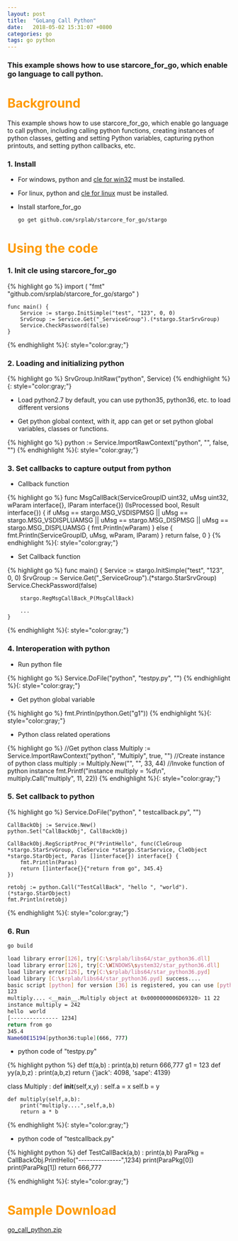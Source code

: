 ```yaml
---
layout: post
title:  "GoLang Call Python"
date:   2018-05-02 15:31:07 +0800
categories: go
tags: go python
---
```


### This example shows how to use starcore_for_go, which enable go language to call python.

<h1 align = "left"><font color="#FF9900">Background</font></h1>

This example shows how to use starcore_for_go, which enable go language to call python, including calling python functions, creating instances of python classes, getting and setting Python variables, capturing python printouts, and setting python callbacks, etc.

### 1. Install

* For windows, python and [cle for win32](https://github.com/srplab/starcore_for_windows) must be installed.

* For linux, python and [cle for linux](https://github.com/srplab/starcore_for_linux) must be installed.

* Install starfore_for_go

  ```sh
  go get github.com/srplab/starcore_for_go/stargo
  ```

<h1 align = "left"><font color="#FF9900">Using the code</font></h1>

### 1. Init cle using starcore_for_go

  {% highlight go %}
    import (
      	"fmt"
       	"github.com/srplab/starcore_for_go/stargo"
    )

    func main() {
       	Service := stargo.InitSimple("test", "123", 0, 0)
       	SrvGroup := Service.Get("_ServiceGroup").(*stargo.StarSrvGroup)
       	Service.CheckPassword(false)
    }
  {% endhighlight %}{: style="color:gray;"}

### 2. Loading and initializing python

{% highlight go %}
    SrvGroup.InitRaw("python", Service)
{% endhighlight %}{: style="color:gray;"}
    
* Load python2.7 by default, you can use python35, python36, etc. to load different versions

* Get python global context, with it, app can get or set python global variables, classes or functions.

{% highlight go %}
    python := Service.ImportRawContext("python", "", false, "")
{% endhighlight %}{: style="color:gray;"}    

### 3. Set callbacks to capture output from python

* Callback function

{% highlight go %}
    func MsgCallBack(ServiceGroupID uint32, uMsg uint32, wParam interface{}, lParam interface{}) (IsProcessed bool, Result interface{}) {
    	if uMsg == stargo.MSG_VSDISPMSG || uMsg == stargo.MSG_VSDISPLUAMSG || uMsg == stargo.MSG_DISPMSG || uMsg == stargo.MSG_DISPLUAMSG {
		    fmt.Println(wParam)
    	} else {
		    fmt.Println(ServiceGroupID, uMsg, wParam, lParam)
    	}
    	return false, 0
    }
{% endhighlight %}{: style="color:gray;"}   

* Set Callback function

{% highlight go %}
    func main() {
    	Service := stargo.InitSimple("test", "123", 0, 0)
    	SrvGroup := Service.Get("_ServiceGroup").(*stargo.StarSrvGroup)
    	Service.CheckPassword(false)

    	stargo.RegMsgCallBack_P(MsgCallBack)

        ...
    }
{% endhighlight %}{: style="color:gray;"}   


### 4. Interoperation with python

* Run python file

{% highlight go %}
    Service.DoFile("python", "testpy.py", "")
{% endhighlight %}{: style="color:gray;"} 

* Get python global variable

{% highlight go %}
    fmt.Println(python.Get("g1"))
{% endhighlight %}{: style="color:gray;"} 

* Python class related operations

{% highlight go %}
    //Get python class
    Multiply := Service.ImportRawContext("python", "Multiply", true, "")
    //Create instance of python class
    multiply := Multiply.New("", "", 33, 44)
    //Invoke function of python instance
    fmt.Printf("instance multiply = %d\n", multiply.Call("multiply", 11, 22))
{% endhighlight %}{: style="color:gray;"} 
    
### 5. Set callback to python

{% highlight go %}
    Service.DoFile("python", " testcallback.py", "")

    CallBackObj := Service.New()
    python.Set("CallBackObj", CallBackObj)

    CallBackObj.RegScriptProc_P("PrintHello", func(CleGroup *stargo.StarSrvGroup, CleService *stargo.StarService, CleObject *stargo.StarObject, Paras []interface{}) interface{} {
        fmt.Println(Paras)
        return []interface{}{"return from go", 345.4}
    })

    retobj := python.Call("TestCallBack", "hello ", "world").(*stargo.StarObject)
    fmt.Println(retobj)
{% endhighlight %}{: style="color:gray;"} 

### 6. Run

  ```sh
  go build
  
  load library error[126], try[C:\srplab/libs64/star_python36.dll]
  load library error[126], try[C:\WINDOWS\system32/star_python36.dll]
  load library error[126], try[C:\srplab/libs64/star_python36.pyd]
  load library [C:\srplab/libs64/star_python36.pyd] success....
  basic script [python] for version [36] is registered, you can use [python] to interact with the script
  123
  multiply.... <__main__.Multiply object at 0x0000000006D69320> 11 22
  instance multiply = 242
  hello  world
  [--------------- 1234]
  return from go
  345.4
  Name60E15194[python36:tuple](666, 777)  
  ```

* python code of "testpy.py"

{% highlight python %}
def tt(a,b) :
    print(a,b)
    return 666,777
g1 = 123
def yy(a,b,z) :
    print(a,b,z)
    return {'jack': 4098, 'sape': 4139}

class Multiply :
    def __init__(self,x,y) :
        self.a = x
        self.b = y
    
    def multiply(self,a,b):
        print("multiply....",self,a,b)
        return a * b
{% endhighlight %}{: style="color:gray;"}

* python code of "testcallback.py"

{% highlight python %}
def TestCallBack(a,b) :
    print(a,b)
    ParaPkg = CallBackObj.PrintHello("---------------",1234)
    print(ParaPkg[0])
    print(ParaPkg[1])
    return 666,777

{% endhighlight %}{: style="color:gray;"}

<h1 align = "left"><font color="#FF9900">Sample Download</font></h1>

[go_call_python.zip](/datas/go_call_python.zip  "go_call_python")


